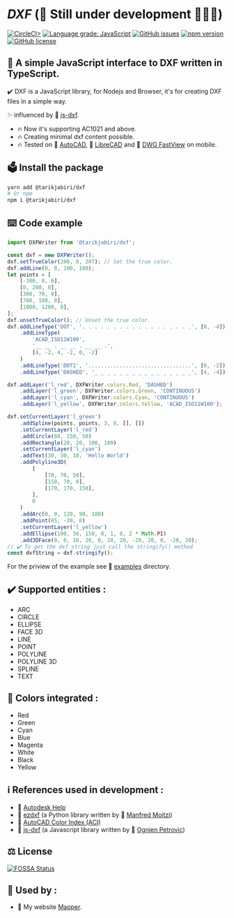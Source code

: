 # _DXF_ (🧩 Still under development 👨🏽‍💻)

[![CircleCI>](https://circleci.com/gh/tarikjabiri/dxf.svg?style=svg)](https://circleci.com/github/tarikjabiri/dxf)
[![Language grade: JavaScript](https://img.shields.io/lgtm/grade/javascript/g/tarikjabiri/dxf.svg?logo=lgtm&logoWidth=18)](https://lgtm.com/projects/g/tarikjabiri/dxf/context:javascript)
[![GitHub issues](https://img.shields.io/github/issues/tarikjabiri/dxf)](https://github.com/tarikjabiri/dxf/issues)
[![npm version](https://badge.fury.io/js/%40tarikjabiri%2Fdxf.svg)](https://badge.fury.io/js/%40tarikjabiri%2Fdxf)
[![GitHub license](https://img.shields.io/github/license/tarikjabiri/dxf)](https://github.com/tarikjabiri/dxf/blob/master/LICENSE.md)

<!---[![Build Status](https://www.travis-ci.com/tarikjabiri/dxf.svg?branch=master)](https://www.travis-ci.com/tarikjabiri/dxf)-->
<!---[![Build status](https://ci.appveyor.com/api/projects/status/0k7rcm5jovyr05ua?svg=true)](https://ci.appveyor.com/project/tarikjabiri/dxf)-->
<!---[![Total alerts](https://img.shields.io/lgtm/alerts/g/tarikjabiri/dxf.svg?logo=lgtm&logoWidth=18)](https://lgtm.com/projects/g/tarikjabiri/dxf/alerts/)-->

## 🌟 A simple JavaScript interface to DXF written in TypeScript.

✔️ DXF is a JavaScript library, for Nodejs and Browser, it's for creating DXF files in a simple way.

✨ influenced by 🔗 [js-dxf](https://github.com/ognjen-petrovic/js-dxf).

-   🔥 Now it's supporting AC1021 and above.
-   🔥 Creating minimal dxf content possible.
-   🔥 Tested on 🔗 [AutoCAD](https://www.autodesk.com/products/autocad/overview), 🔗 [LibreCAD](https://librecad.org/) and 🔗 [DWG FastView](https://play.google.com/store/apps/details?id=com.gstarmc.android&hl=en&gl=US) on mobile.

## 🗳️ Install the package

```bash
yarn add @tarikjabiri/dxf
# Or npm
npm i @tarikjabiri/dxf
```

## ⌨️ Code example

```javascript
import DXFWriter from '@tarikjabiri/dxf';

const dxf = new DXFWriter();
dxf.setTrueColor(200, 0, 207); // Set the true color.
dxf.addLine(0, 0, 100, 100);
let points = [
    [-300, 0, 0],
    [0, 200, 0],
    [300, 70, 0],
    [700, 100, 0],
    [1000, 1200, 0],
];
dxf.unsetTrueColor(); // Unset the true color.
dxf.addLineType('DOT', '. . . . . . . . . . . . . . . . . .', [0, -4])
    .addLineType(
        'ACAD_ISO11W100',
        '__ __ . __ __ . __ __ .',
        [4, -2, 4, -2, 0, -2]
    )
    .addLineType('DOT2', '.................................', [0, -2])
    .addLineType('DASHED', '_ _ _ _ _ _ _ _ _ _ _ _ _ _ _ _', [4, -4]);

dxf.addLayer('l_red', DXFWriter.colors.Red, 'DASHED')
    .addLayer('l_green', DXFWriter.colors.Green, 'CONTINUOUS')
    .addLayer('l_cyan', DXFWriter.colors.Cyan, 'CONTINUOUS')
    .addLayer('l_yellow', DXFWriter.colors.Yellow, 'ACAD_ISO11W100');

dxf.setCurrentLayer('l_green')
    .addSpline(points, points, 3, 8, [], [])
    .setCurrentLayer('l_red')
    .addCircle(60, 150, 50)
    .addRectangle(20, 20, 100, 100)
    .setCurrentLayer('l_cyan')
    .addText(30, 30, 10, 'Hello World')
    .addPolyline3D(
        [
            [70, 70, 50],
            [150, 70, 0],
            [170, 170, 150],
        ],
        0
    )
    .addArc(0, 0, 120, 90, 180)
    .addPoint(65, -30, 0)
    .setCurrentLayer('l_yellow')
    .addEllipse(100, 50, 150, 0, 1, 0, 2 * Math.PI)
    .add3DFace(0, 0, 10, 20, 0, 10, 20, -20, 20, 0, -20, 20);
// ✔️ To get the dxf string just call the stringify() method
const dxfString = dxf.stringify();
```

For the priview of the example see 🔗 [examples](https://github.com/tarikjabiri/dxf/tree/master/examples) directory.

## ✔️ Supported entities :

-   ARC
-   CIRCLE
-   ELLIPSE
-   FACE 3D
-   LINE
-   POINT
-   POLYLINE
-   POLYLINE 3D
-   SPLINE
-   TEXT

## 💉 Colors integrated :

-   Red
-   Green
-   Cyan
-   Blue
-   Magenta
-   White
-   Black
-   Yellow

## ℹ️ References used in development :

-   🔗 [Autodesk Help](http://help.autodesk.com/view/OARX/2018/ENU/?guid=GUID-235B22E0-A567-4CF6-92D3-38A2306D73F3)
-   🔗 [ezdxf](https://ezdxf.readthedocs.io/en/stable/) (a Python library written by 🔗 [Manfred Moitzi](https://github.com/mozman))
-   🔗 [AutoCAD Color Index (ACI)](https://gohtx.com/acadcolors.php)
-   🔗 [js-dxf](https://github.com/ognjen-petrovic/js-dxf) (a Javascript library written by 🔗 [Ognjen Petrovic](https://github.com/ognjen-petrovic))

## ⚖️ License

[![FOSSA Status](https://app.fossa.com/api/projects/git%2Bgithub.com%2Ftarikjabiri%2Fdxf.svg?type=large)](https://app.fossa.com/projects/git%2Bgithub.com%2Ftarikjabiri%2Fdxf?ref=badge_large)

## 💯 Used by :

-   💖 My website [Mapper](https://mapper.ma).
